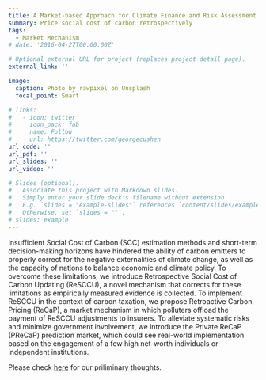 ```yaml
---
title: A Market-based Approach for Climate Finance and Risk Assessment
summary: Price social cost of carbon retrospectively
tags:
  - Market Mechanism
# date: '2016-04-27T00:00:00Z'

# Optional external URL for project (replaces project detail page).
external_link: ''

image:
  caption: Photo by rawpixel on Unsplash
  focal_point: Smart

# links:
#   - icon: twitter
#     icon_pack: fab
#     name: Follow
#     url: https://twitter.com/georgecushen
url_code: ''
url_pdf: ''
url_slides: ''
url_video: ''

# Slides (optional).
#   Associate this project with Markdown slides.
#   Simply enter your slide deck's filename without extension.
#   E.g. `slides = "example-slides"` references `content/slides/example-slides.md`.
#   Otherwise, set `slides = ""`.
# slides: example
---
```


Insufficient Social Cost of Carbon (SCC) estimation methods and short-term decision-making horizons have hindered the ability of carbon emitters to properly correct for the negative externalities of climate change, as well as the capacity of nations to balance economic and climate policy. To overcome these limitations, we introduce Retrospective Social Cost of Carbon Updating (ReSCCU), a novel mechanism that corrects for these limitations as empirically measured evidence is collected. To implement ReSCCU in the context of carbon taxation, we propose Retroactive Carbon Pricing (ReCaP), a market mechanism in which polluters offload the payment of ReSCCU adjustments to insurers. To alleviate systematic risks and minimize government involvement, we introduce the Private ReCaP (PReCaP) prediction market, which could see real-world implementation based on the engagement of a few high net-worth individuals or independent institutions.

Please check [here](https://arxiv.org/abs/2205.00666) for our priliminary thoughts.